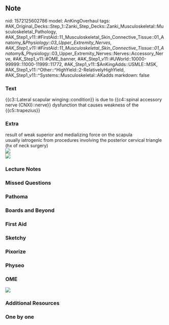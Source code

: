 ## Note
nid: 1572125602786
model: AnKingOverhaul
tags: #AK_Original_Decks::Step_1::Zanki_Step_Decks::Zanki_Musculoskeletal::Musculoskeletal_Pathology, #AK_Step1_v11::#FirstAid::11_Musculoskeletal_Skin_Connective_Tissue::01_Anatomy_&_Physiology::03_Upper_Extremity_Nerves, #AK_Step1_v11::#FirstAid::11_Musculoskeletal_Skin_Connective_Tissue::01_Anatomy_&_Physiology::03_Upper_Extremity_Nerves::Nerves::Accessory_Nerve, #AK_Step1_v11::#OME_banner, #AK_Step1_v11::#UWorld::10000-99999::11000-11999::11772, #AK_Step1_v11::$AnKingAdds::USMLE::MSK, #AK_Step1_v11::^Other::^HighYield::2-RelativelyHighYield, #AK_Step1_v11::^Systems::Musculoskeletal::AKadds
markdown: false

### Text
{{c3::Lateral scapular winging::condition}} is due to {{c4::spinal accessory nerve (CNXI)::nerve}} dysfunction that causes weakness of the {{c5::trapezius}}

### Extra
<div>
  result of weak superior and medializing force on the scapula
</div>
<div>
  usually iatrogenic from procedures involving the posterior
  cervical triangle (hx of neck surgery)
</div><img src=
"paste-bd5f9df6d4dbaa38e8a4c6cfbfbda70a611299c4.jpg">
<div><img src=
"paste-21e263e204e4959fe31ad1e282825473ecd84e40.jpg"></div>

### Lecture Notes


### Missed Questions


### Pathoma


### Boards and Beyond


### First Aid


### Sketchy


### Pixorize


### Physeo


### OME
<div class="ome-widget">
  <a href="https://onlinemeded.org?ref=anki"><img src=
  "_OME_AnkiFlashcards_General_7.png"></a>
</div>

### Additional Resources


### One by one

